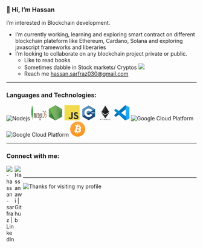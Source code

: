 ### 👋  Hi, I’m Hassan
<p>I’m interested in Blockchain development.</p>

-    I’m currently working, learning and exploring smart contract on different blockchain plateform like Ethereum, Cardano, Solana and exploring javascript frameworks and liberaries 
-    I’m looking to collaborate on any blockchain project private or public.
     - Like to read books 
     - Sometimes dabble in Stock markets/ Cryptos <img src="https://emojis.slackmojis.com/emojis/images/1520808873/3643/cool-doge.gif?1520808873" width="30">
     - Reach me  hassan.sarfraz030@gmail.com

---

### Languages and Technologies:
<p>
     <img alt="Nodejs" src="https://img.shields.io/badge/node.js-6DA55F?style=for-the-badge&logo=node.js&logoColor=white" />   
     <img alt="Google Cloud Platform" src="https://raw.githubusercontent.com/gilbarbara/logos/master/logos/mongodb.svg" width="40" height="40" />          
     <img alt="Google Cloud Platform" src="https://raw.githubusercontent.com/github/explore/80688e429a7d4ef2fca1e82350fe8e3517d3494d/topics/nodejs/nodejs.png" width="40" height="40"/>      
    <img alt="Google Cloud Platform"   src="https://raw.githubusercontent.com/github/explore/80688e429a7d4ef2fca1e82350fe8e3517d3494d/topics/javascript/javascript.png" width="40" height="40" /> 
     <img alt="Google Cloud Platform" src="https://raw.githubusercontent.com/github/explore/80688e429a7d4ef2fca1e82350fe8e3517d3494d/topics/cpp/cpp.png" width="40" height="40" />
       <img alt="Google Cloud Platform" src="https://raw.githubusercontent.com/github/explore/80688e429a7d4ef2fca1e82350fe8e3517d3494d/topics/ethereum/ethereum.png" width="40" height="40"/> 
      <img alt="Google Cloud Platform" src="https://raw.githubusercontent.com/github/explore/80688e429a7d4ef2fca1e82350fe8e3517d3494d/topics/visual-studio-code/visual-studio-code.png" width="40" height="40"/> 
     <img alt="Google Cloud Platform" src="https://camo.githubusercontent.com/aa60a5bac9215fc3b3af19cf90b54b721a6019f2d4cf1133a18b76bb5ac72583/68747470733a2f2f7777772e74727566666c6573756974652e636f6d2f696d672f74727566666c652d6c6f676f2d6461726b2e737667" width="40" height="40"/> 
     <img alt="Google Cloud Platform" src="https://camo.githubusercontent.com/bdec685692def8605d4a9f48ab00bd3193d1eda0fe4d7fa728fedda8b9502f1a/68747470733a2f2f7365656b6c6f676f2e636f6d2f696d616765732f482f686172646861742d6c6f676f2d383838373339454242342d7365656b6c6f676f2e636f6d2e706e67" width="40" height="40" /> 
     <img alt="Google Cloud Platform" src="https://raw.githubusercontent.com/github/explore/80688e429a7d4ef2fca1e82350fe8e3517d3494d/topics/bitcoin/bitcoin.png" width="40" height="40"/> 
    
</p>

---

### Connect with me:

[<img align="left" alt="-hassan-sarfraz | LinkedIn" width="22px" src="https://cdn.jsdelivr.net/npm/simple-icons@v3/icons/linkedin.svg" />][linkedin]
[<img align="left" alt="Hassanawi | Github" width="22px" src="https://cdn.jsdelivr.net/npm/simple-icons@v3/icons/github.svg" />][github]

<br />

---

<!-- </details> -->



[linkedin]: https://www.linkedin.com/in/-hassan-sarfraz
[github]: https://github.com/Hassanawi
[webdevplaylist]: https://www.youtube.com/playlist?list=PLkwxH9e_vrAJ0WbEsFA9W3I1W-g_BTsbt
[jsplaylist]: https://www.youtube.com/playlist?list=PLkwxH9e_vrALRJKu7wfXby3MKeflhTu6B
[cssplaylist]: https://www.youtube.com/playlist?list=PLkwxH9e_vrALSdvZuEh6gqQdmDoDIoqz4
[reactplaylist]: https://www.youtube.com/playlist?list=PLkwxH9e_vrAK4TdffpxKY3QGyHCpxFcQ0



<img height="120" alt="Thanks for visiting my profile" width="100%" src="https://github.com/dibyendu415/dibyendu415/blob/master/marquee.svg" />

